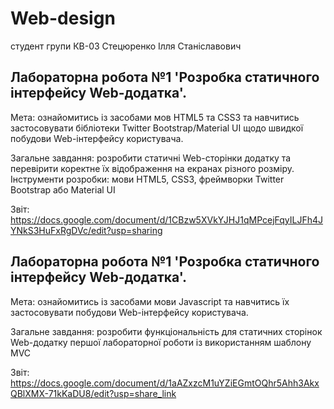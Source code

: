 # Web-design
студент групи КВ-03 Стецюренко Ілля Станіславович
## Лабораторна робота №1 'Розробка статичного інтерфейсу Web-додатка'. 
Мета: ознайомитись із засобами мов HTML5 та CSS3 та навчитись застосовувати бібліотеки Twitter Bootstrap/Material UI щодо швидкої побудови Web-інтерфейсу користувача.

Загальне завдання: розробити статичні Web-сторінки додатку та перевірити коректне їх відображення на екранах різного розміру. Інструменти розробки: мови HTML5, CSS3, фреймворки Twitter Bootstrap або Material UI

Звіт: https://docs.google.com/document/d/1CBzw5XVkYJHJ1qMPcejFqyILJFh4JYNkS3HuFxRgDVc/edit?usp=sharing

## Лабораторна робота №1 'Розробка статичного інтерфейсу Web-додатка'. 
Мета:  ознайомитись із засобами мови Javascript та навчитись їх застосовувати побудови Web-інтерфейсу користувача.

Загальне завдання: розробити функціональність для статичних сторінок Web-додатку першої лабораторної роботи із використанням шаблону MVC

Звіт: https://docs.google.com/document/d/1aAZxzcM1uYZiEGmtOQhr5Ahh3AkxQBlXMX-71kKaDU8/edit?usp=share_link
